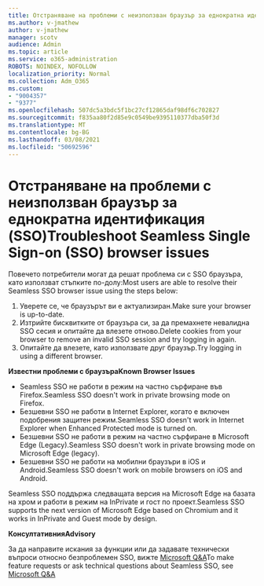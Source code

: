 ```yaml
---
title: Отстраняване на проблеми с неизползван браузър за еднократна идентификация (SSO)
ms.author: v-jmathew
author: v-jmathew
manager: scotv
audience: Admin
ms.topic: article
ms.service: o365-administration
ROBOTS: NOINDEX, NOFOLLOW
localization_priority: Normal
ms.collection: Adm_O365
ms.custom:
- "9004357"
- "9377"
ms.openlocfilehash: 507dc5a3bdc5f1bc27cf12865daf98df6c702827
ms.sourcegitcommit: f835aa80f2d85e9c0549be9395110377dba50f3d
ms.translationtype: MT
ms.contentlocale: bg-BG
ms.lasthandoff: 03/08/2021
ms.locfileid: "50692596"
---
```

# <a name="troubleshoot-seamless-single-sign-on-sso-browser-issues"></a><span data-ttu-id="5a134-102">Отстраняване на проблеми с неизползван браузър за еднократна идентификация (SSO)</span><span class="sxs-lookup"><span data-stu-id="5a134-102">Troubleshoot Seamless Single Sign-on (SSO) browser issues</span></span>

<span data-ttu-id="5a134-103">Повечето потребители могат да решат проблема си с SSO браузъра, като използват стъпките по-долу:</span><span class="sxs-lookup"><span data-stu-id="5a134-103">Most users are able to resolve their Seamless SSO browser issue using the steps below:</span></span>

1. <span data-ttu-id="5a134-104">Уверете се, че браузърът ви е актуализиран.</span><span class="sxs-lookup"><span data-stu-id="5a134-104">Make sure your browser is up-to-date.</span></span>
2. <span data-ttu-id="5a134-105">Изтрийте бисквитките от браузъра си, за да премахнете невалидна SSO сесия и опитайте да влезете отново.</span><span class="sxs-lookup"><span data-stu-id="5a134-105">Delete cookies from your browser to remove an invalid SSO session and try logging in again.</span></span>
3. <span data-ttu-id="5a134-106">Опитайте да влезете, като използвате друг браузър.</span><span class="sxs-lookup"><span data-stu-id="5a134-106">Try logging in using a different browser.</span></span>

<span data-ttu-id="5a134-107">**Известни проблеми с браузъра**</span><span class="sxs-lookup"><span data-stu-id="5a134-107">**Known Browser Issues**</span></span>

- <span data-ttu-id="5a134-108">Seamless SSO не работи в режим на частно сърфиране във Firefox.</span><span class="sxs-lookup"><span data-stu-id="5a134-108">Seamless SSO doesn't work in private browsing mode on Firefox.</span></span>
- <span data-ttu-id="5a134-109">Безшевни SSO не работи в Internet Explorer, когато е включен подобрения защитен режим.</span><span class="sxs-lookup"><span data-stu-id="5a134-109">Seamless SSO doesn't work in Internet Explorer when Enhanced Protected mode is turned on.</span></span>
- <span data-ttu-id="5a134-110">Безшевни SSO не работи в режим на частно сърфиране в Microsoft Edge (Legacy).</span><span class="sxs-lookup"><span data-stu-id="5a134-110">Seamless SSO doesn't work in private browsing mode on Microsoft Edge (legacy).</span></span>
- <span data-ttu-id="5a134-111">Безшевни SSO не работи на мобилни браузъри в iOS и Android.</span><span class="sxs-lookup"><span data-stu-id="5a134-111">Seamless SSO doesn't work on mobile browsers on iOS and Android.</span></span>

<span data-ttu-id="5a134-112">Seamless SSO поддържа следващата версия на Microsoft Edge на базата на хром и работи в режим на InPrivate и гост по проект.</span><span class="sxs-lookup"><span data-stu-id="5a134-112">Seamless SSO supports the next version of Microsoft Edge based on Chromium and it works in InPrivate and Guest mode by design.</span></span>

<span data-ttu-id="5a134-113">**Консултативния**</span><span class="sxs-lookup"><span data-stu-id="5a134-113">**Advisory**</span></span>

<span data-ttu-id="5a134-114">За да направите искания за функции или да задавате технически въпроси относно безпроблемен SSO, вижте [Microsoft Q&A](https://docs.microsoft.com/answers/topics/azure-ad-single-sign-on.html)</span><span class="sxs-lookup"><span data-stu-id="5a134-114">To make feature requests or ask technical questions about Seamless SSO, see [Microsoft Q&A](https://docs.microsoft.com/answers/topics/azure-ad-single-sign-on.html)</span></span>
